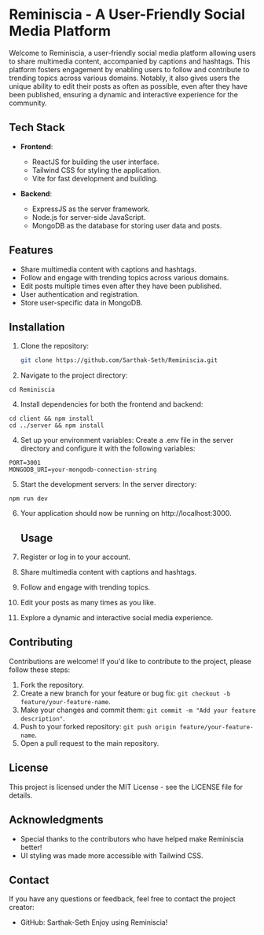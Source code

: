 # Reminiscia - A User-Friendly Social Media Platform

Welcome to Reminiscia, a user-friendly social media platform allowing users to share multimedia content, accompanied by captions and hashtags. This platform fosters engagement by enabling users to follow and contribute to trending topics across various domains. Notably, it also gives users the unique ability to edit their posts as often as possible, even after they have been published, ensuring a dynamic and interactive experience for the community.
## Tech Stack

- **Frontend**:
  - ReactJS for building the user interface.
  - Tailwind CSS for styling the application.
  - Vite for fast development and building.

- **Backend**:
  - ExpressJS as the server framework.
  - Node.js for server-side JavaScript.
  - MongoDB as the database for storing user data and posts.

## Features

- Share multimedia content with captions and hashtags.
- Follow and engage with trending topics across various domains.
- Edit posts multiple times even after they have been published.
- User authentication and registration.
- Store user-specific data in MongoDB.

## Installation

1. Clone the repository:

   ```bash
   git clone https://github.com/Sarthak-Seth/Reminiscia.git
2. Navigate to the project directory:
```
cd Reminiscia
```
4. Install dependencies for both the frontend and backend:
```
cd client && npm install
cd ../server && npm install
```
4. Set up your environment variables:
Create a .env file in the server directory and configure it with the following variables:
```
PORT=3001
MONGODB_URI=your-mongodb-connection-string
```
5. Start the development servers:
In the server directory:
```
npm run dev
```
6. Your application should now be running on http://localhost:3000.
   ## Usage

1. Register or log in to your account.
2. Share multimedia content with captions and hashtags.
3. Follow and engage with trending topics.
4. Edit your posts as many times as you like.
5. Explore a dynamic and interactive social media experience.

## Contributing

Contributions are welcome! If you'd like to contribute to the project, please follow these steps:

1. Fork the repository.
2. Create a new branch for your feature or bug fix: `git checkout -b feature/your-feature-name`.
3. Make your changes and commit them: `git commit -m "Add your feature description"`.
4. Push to your forked repository: `git push origin feature/your-feature-name`.
5. Open a pull request to the main repository.

## License

This project is licensed under the MIT License - see the LICENSE file for details.

## Acknowledgments

- Special thanks to the contributors who have helped make Reminiscia better!
- UI styling was made more accessible with Tailwind CSS.

## Contact

If you have any questions or feedback, feel free to contact the project creator:

- GitHub: Sarthak-Seth
Enjoy using Reminiscia!
